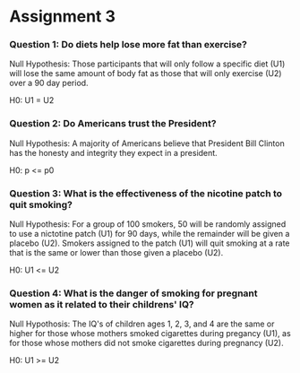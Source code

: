 





# Assignment 3

### Question 1: Do diets help lose more fat than exercise?

Null Hypothesis: Those participants that will only follow a specific diet (U1) will lose the same amount of body fat as those
that will only exercise (U2) over a 90 day period. 

H0: U1 = U2


### Question 2: Do Americans trust the President?

Null Hypothesis: A majority of Americans believe that President Bill Clinton has the honesty and integrity they expect in 
a president. 

H0: p <= p0


### Question 3: What is the effectiveness of the nicotine patch to quit smoking?

Null Hypothesis: For a group of 100 smokers, 50 will be randomly assigned to use a nictotine patch (U1) for 90 days, while the
remainder will be given a placebo (U2). Smokers assigned to the patch (U1) will quit smoking at a rate that is the same or lower than 
those given a placebo (U2).

H0: U1 <= U2


### Question 4: What is the danger of smoking for pregnant women as it related to their childrens' IQ?

Null Hypothosis: The IQ's of children ages 1, 2, 3, and 4 are the same or higher for those whose mothers smoked cigarettes
during pregancy (U1), as for those whose mothers did not smoke cigarettes during pregnancy (U2).

H0: U1 >= U2






